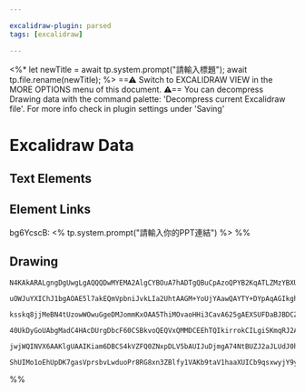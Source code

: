 ```yaml
---

excalidraw-plugin: parsed
tags: [excalidraw]

---
```

<%* let newTitle = await tp.system.prompt("請輸入標題"); await tp.file.rename(newTitle); %>
==⚠  Switch to EXCALIDRAW VIEW in the MORE OPTIONS menu of this document. ⚠== You can decompress Drawing data with the command palette: 'Decompress current Excalidraw file'. For more info check in plugin settings under 'Saving'


# Excalidraw Data
## Text Elements
## Element Links
bg6YcscB: <% tp.system.prompt("請輸入你的PPT連結") %>
%%
## Drawing
```compressed-json
N4KAkARALgngDgUwgLgAQQQDwMYEMA2AlgCYBOuA7hADTgQBuCpAzoQPYB2KqATLZMzYBXUtiRoIACyhQ4zZAHoFAc0JRJQgEYA6bGwC2CgF7N6hbEcK4OCtptbErHALRY8RMpWdx8Q1TdIEfARcZgRmBShcZQUebQBWbQBGGjoghH0EDihmbgBtcDBQMBKIEm4ITWUANgBNbGZsACFUkshYRAqMzQRiYlxNYNbSzG5naoBmau0Adnj+UpgxgBZl

uOWJuYXIChJ1bgAOAE5l7akEQmVpbniJvkLIa2UhtAAGM+YoUjYAawQAYTY+DYpAqAGIkghIZDhpBNLhsD9lN8hBxiIDgaCJF9rMw4LhAtlYRAAGaEfD4ADKsBe6EEHmJn2+fwA6ntJNx7m0IEzfghqTBaTygeUziirhxwrk0Ekzmx8dg1EsZa93g8IMjhHAAJLEaWoPIAXTOJPImV13A4QgpZ0IaKwFVwr2JKLRkuY+uK3I64lQEweAF8Pghetw

ksskq8jjMeBN4tUzowWOwuGgeDMJommKxOAA5ThiMOvaoHHi3CavA625gAEXSUFDaBJBDCZ00wjRAFFgplsvqrTb1UI4P0G8QwzGDqWeEkkgdlvFZeqiBwfhVpLJ5EoyIRGNplGw2M8ELoDAoycEFMQFEltTOfjWYwAJGsADWq9AAVhQADJPgCOADi5iSDWn5GAA+ss2CaEB3gKGYCAUAA/EIeIALw7owEErmuZzAoijaoM2+CtuqjQEL6BRtGAS

40UkDyGoUAbgMadC4HAcDUrgDbcF60CSBkvoQEQVxQMMDCEEhTQIkirrokCILgiSKmqRJ2AiISUDag2+jUsyAKKVi6AQlCZnqZpWTabpMmIpqqIKZiFQ4hweIElZFmkFpOkZAAYuSVI0sJ9KioUEAaV5Vk+XpXx8myxD7GmCzhZZ2TRfpfICkKIXjslEXebpABKwgSlKYZ5al1kZAA8gqSpFmqpT5VFum+ZwUC+bg+jksqqDzGFzVpa17WUoQRi+

jwjWQINVX6AAKlgUAAIKiam6DBCS4kVZFQ0ZNxpDLV5bAUIJuDjmgA74NtBUZJ2aJLUdJ0hOd6AEt8VDXS1GQPe9c3wMJ8kSY03wUq+3DRss2hlslwNAvgtTcNU8YJNU0NhUYh76Hx6r0AQQi+gxJRBgNlXRcVDnuvqECA8lyIkKN42clNGqkPTDZwDctOs8QACybDEAgd0DMEL0kWRpR045SloF6kBNECL3U8o8IABQzjM1C8EkGtazrrwJAAlM

ShUIMo1oEhUpDK7gasVprsbvLwduoPr8RG8xn3ZBlfy1VAKb9taV1haaXUICb9qsxwyjY9yWTC0RXz42c2BEBzaCJwgZwcKH3AZ3KQhQCuvoZx7YV2J+CDYDklLZ3AfMC0LgxEWLmdhQifuMHNh74DHpQ+hUYTBFXKbEhpnwGH9nQXYH+FsIRostq33L4KEy3D533eWoHzHgMTkAXuEfEsQGQA==
```
%%